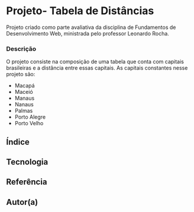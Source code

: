 # Projeto- Tabela de Distâncias 

Projeto criado como parte avaliativa da disciplina de Fundamentos de Desenvolvimento Web, ministrada pelo professor Leonardo Rocha.

### Descrição 

O projeto consiste na composição de uma tabela que conta com capitais brasileiras e a distância entre essas capitais. As capitais constantes nesse projeto são:

* Macapá
* Maceió
* Manaus
* Nanaus
* Palmas
* Porto Alegre
* Porto Velho

## Índice

## Tecnologia

## Referência

## Autor(a)